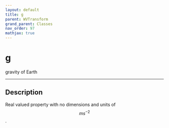 ```yaml
---
layout: default
title: g
parent: WVTransform
grand_parent: Classes
nav_order: 97
mathjax: true
---
```


#  g

gravity of Earth


---

## Description
Real valued property with no dimensions and units of $$m s^{-2}$$.

